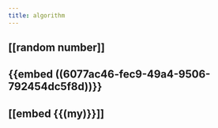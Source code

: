 ```yaml
---
title: algorithm
---
```


## [[random number]]
## {{embed ((6077ac46-fec9-49a4-9506-792454dc5f8d))}}
## [[embed {{(my)}}]]
